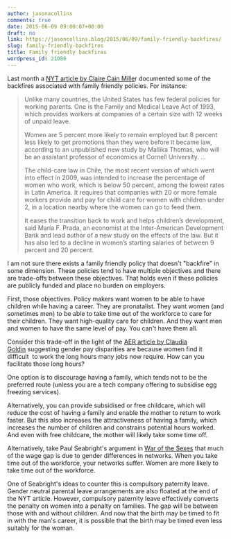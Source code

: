 ```yaml
---
author: jasonacollins
comments: true
date: 2015-06-09 09:00:07+00:00
draft: no
link: https://jasoncollins.blog/2015/06/09/family-friendly-backfires/
slug: family-friendly-backfires
title: Family friendly backfires
wordpress_id: 21086
---
```


Last month a [NYT article by Claire Cain Mille](http://www.nytimes.com/2015/05/26/upshot/when-family-friendly-policies-backfire.html)r documented some of the backfires associated with family friendly policies. For instance:


<blockquote>Unlike many countries, the United States has few federal policies for working parents. One is the Family and Medical Leave Act of 1993, which provides workers at companies of a certain size with 12 weeks of unpaid leave.

Women are 5 percent more likely to remain employed but 8 percent less likely to get promotions than they were before it became law, according to an unpublished new study by Mallika Thomas, who will be an assistant professor of economics at Cornell University. ...

The child-care law in Chile, the most recent version of which went into effect in 2009, was intended to increase the percentage of women who work, which is below 50 percent, among the lowest rates in Latin America. It requires that companies with 20 or more female workers provide and pay for child care for women with children under 2, in a location nearby where the women can go to feed them.

It eases the transition back to work and helps children’s development, said María F. Prada, an economist at the Inter-American Development Bank and lead author of a new study on the effects of the law. But it has also led to a decline in women’s starting salaries of between 9 percent and 20 percent.</blockquote>


I am not sure there exists a family friendly policy that doesn't "backfire" in some dimension. These policies tend to have multiple objectives and there are trade-offs between these objectives. That holds even if these policies are publicly funded and place no burden on employers.

First, those objectives. Policy makers want women to be able to have children while having a career. They are pronatalist. They want women (and sometimes men) to be able to take time out of the workforce to care for their children. They want high-quality care for children. And they want men and women to have the same level of pay. You can't have them all.

Consider this trade-off in the light of the [AER article by Claudia Goldin](https://www.aeaweb.org/articles.php?doi=10.1257/aer.104.4.1091) suggesting gender pay disparities are because women find it difficult  to work the long hours many jobs now require. How can you facilitate those long hours?

One option is to discourage having a family, which tends not to be the preferred route (unless you are a tech company offering to subsidise egg freezing services).

Alternatively, you can provide subsidised or free childcare, which will reduce the cost of having a family and enable the mother to return to work faster. But this also increases the attractiveness of having a family, which increases the number of children and constrains potential hours worked. And even with free childcare, the mother will likely take some time off.

Alternatively, take Paul Seabright's argument in [War of the Sexes](https://jasoncollins.blog/2012/05/22/seabrights-the-war-of-the-sexes/) that much of the wage gap is due to gender differences in networks. When you take time out of the workforce, your networks suffer. Women are more likely to take time out of the workforce.

One of Seabright's ideas to counter this is compulsory paternity leave. Gender neutral parental leave arrangements are also floated at the end of the NYT article. However, compulsory paternity leave effectively converts the penalty on women into a penalty on families. The gap will be between those with and without children. And now that the birth may be timed to fit in with the man's career, it is possible that the birth may be timed even less suitably for the woman.

